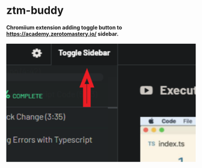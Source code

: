 # ztm-buddy

#### Chromiium extension adding toggle button to https://academy.zerotomastery.io/ sidebar.


![screenshot](https://github.com/alpinstang/ztm-buddy/blob/master/screenshot.png)
